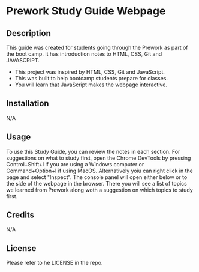 # Prework Study Guide Webpage

## Description

This guide was created for students going through the Prework as part of the boot camp. It has introduction notes to HTML, CSS, Git and JAVASCRIPT.

- This project was inspired by HTML, CSS, Git and JavaScript.
- This was built to help bootcamp students prepare for classes.
- You will learn that JavaScript makes the webpage interactive.

## Installation

N/A

## Usage

To use this Study Guide, you can review the notes in each section. For suggestions on what to study first, open the Chrome DevTools by pressing Control+Shift+I if you are using a Windows computer or Command+Option+I if using MacOS. Alternatively yoiu can right click in the page and select "Inspect". The console panel will open either below or to the side of the webpage in the browser. There you will see a list of topics we learned from Prework along woth a suggestion on which topics to study first.


## Credits

N/A

## License

Please refer to he LICENSE in the repo.